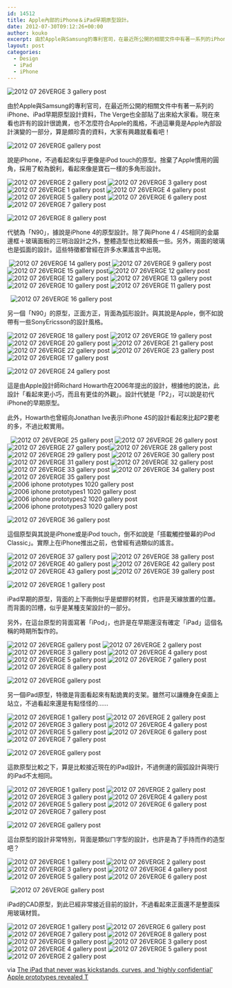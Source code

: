 ```yaml
---
id: 14512
title: Apple內部的iPhone＆iPad早期原型設計。
date: 2012-07-30T09:12:26+00:00
author: kouko
excerpt: 由於Apple與Samsung的專利官司，在最近所公開的相關文件中有著一系列的iPhone、iPad早期原型設計資料，The Verge也全部貼了出來給大家看。現在來看也許有的設計很詭異，也不怎麼符合Apple的風格，不過這畢竟是Apple內部設計演變的一部分，算是頗珍貴的資料，大家有興趣就看看吧！
layout: post
categories:
  - Design
  - iPad
  - iPhone
---
```

<img alt="2012 07 26VERGE 3 gallery post"  src="/img/2012-07-30-apple-internal-iphone-ipad-prototype/2012-07-26VERGE-3_gallery_post1.jpg"  title="2012-07-26VERGE-3_gallery_post.jpg"  />

由於Apple與Samsung的專利官司，在最近所公開的相關文件中有著一系列的iPhone、iPad早期原型設計資料，The Verge也全部貼了出來給大家看。現在來看也許有的設計很詭異，也不怎麼符合Apple的風格，不過這畢竟是Apple內部設計演變的一部分，算是頗珍貴的資料，大家有興趣就看看吧！

<img alt="2012 07 26VERGE gallery post"  src="/img/2012-07-30-apple-internal-iphone-ipad-prototype/2012-07-26VERGE_gallery_post.jpg" title="2012-07-26VERGE_gallery_post.jpg"  />

說是iPhone，不過看起來似乎更像是iPod touch的原型。捨棄了Apple慣用的圓角，採用了較為銳利，看起來像是寶石一樣的多角形設計。

<img alt="2012 07 26VERGE 2 gallery post"   src="/img/2012-07-30-apple-internal-iphone-ipad-prototype/2012-07-26VERGE-2_gallery_post.jpg"  title="2012-07-26VERGE-2_gallery_post.jpg"  />&nbsp;<img alt="2012 07 26VERGE 3 gallery post"   src="/img/2012-07-30-apple-internal-iphone-ipad-prototype/2012-07-26VERGE-3_gallery_post.jpg"  title="2012-07-26VERGE-3_gallery_post.jpg"  />&nbsp;<img alt="2012 07 26VERGE 1 gallery post"  src="/img/2012-07-30-apple-internal-iphone-ipad-prototype/2012-07-26VERGE-1_gallery_post.jpg" title="2012-07-26VERGE-1_gallery_post.jpg"  /> <img alt="2012 07 26VERGE 4 gallery post"  src="/img/2012-07-30-apple-internal-iphone-ipad-prototype/2012-07-26VERGE-4_gallery_post.jpg" title="2012-07-26VERGE-4_gallery_post.jpg"  /> <img alt="2012 07 26VERGE 5 gallery post"  src="/img/2012-07-30-apple-internal-iphone-ipad-prototype/2012-07-26VERGE-5_gallery_post.jpg" title="2012-07-26VERGE-5_gallery_post.jpg"  /> <img alt="2012 07 26VERGE 6 gallery post"  src="/img/2012-07-30-apple-internal-iphone-ipad-prototype/2012-07-26VERGE-6_gallery_post.jpg" title="2012-07-26VERGE-6_gallery_post.jpg"  /> <img alt="2012 07 26VERGE 7 gallery post"  src="/img/2012-07-30-apple-internal-iphone-ipad-prototype/2012-07-26VERGE-7_gallery_post.jpg" title="2012-07-26VERGE-7_gallery_post.jpg"  />

<img alt="2012 07 26VERGE 8 gallery post"  src="/img/2012-07-30-apple-internal-iphone-ipad-prototype/2012-07-26VERGE-8_gallery_post.jpg" title="2012-07-26VERGE-8_gallery_post.jpg"  />

代號為「N90」，據說是iPhone 4的原型設計。除了與iPhone 4 / 4S相同的金屬邊框＋玻璃面板的三明治設計之外，整體造型也比較細長一些。另外，兩面的玻璃也是弧面的設計。這些特徵都曾經在許多水果謠言中出現。

&nbsp;<img alt="2012 07 26VERGE 14 gallery post"  src="/img/2012-07-30-apple-internal-iphone-ipad-prototype/2012-07-26VERGE-14_gallery_post.jpg" title="2012-07-26VERGE-14_gallery_post.jpg"  />&nbsp;<img alt="2012 07 26VERGE 9 gallery post"  src="/img/2012-07-30-apple-internal-iphone-ipad-prototype/2012-07-26VERGE-9_gallery_post.jpg"  title="2012-07-26VERGE-9_gallery_post.jpg"  />&nbsp;<img alt="2012 07 26VERGE 15 gallery post"  src="/img/2012-07-30-apple-internal-iphone-ipad-prototype/2012-07-26VERGE-15_gallery_post.jpg"  title="2012-07-26VERGE-15_gallery_post.jpg"  /><img alt="2012 07 26VERGE 12 gallery post"  src="/img/2012-07-30-apple-internal-iphone-ipad-prototype/2012-07-26VERGE-12_gallery_post1.jpg"  title="2012-07-26VERGE-12_gallery_post.jpg"  />&nbsp;<img alt="2012 07 26VERGE 12 gallery post"  src="/img/2012-07-30-apple-internal-iphone-ipad-prototype/2012-07-26VERGE-12_gallery_post.jpg"  title="2012-07-26VERGE-12_gallery_post.jpg"  />&nbsp;<img alt="2012 07 26VERGE 13 gallery post"  src="/img/2012-07-30-apple-internal-iphone-ipad-prototype/2012-07-26VERGE-13_gallery_post.jpg"  title="2012-07-26VERGE-13_gallery_post.jpg"  />&nbsp;<img alt="2012 07 26VERGE 10 gallery post"  src="/img/2012-07-30-apple-internal-iphone-ipad-prototype/2012-07-26VERGE-10_gallery_post.jpg" title="2012-07-26VERGE-10_gallery_post.jpg"  /> <img alt="2012 07 26VERGE 11 gallery post"  src="/img/2012-07-30-apple-internal-iphone-ipad-prototype/2012-07-26VERGE-11_gallery_post1.jpg" title="2012-07-26VERGE-11_gallery_post.jpg"  />

&nbsp; <img alt="2012 07 26VERGE 16 gallery post"  src="/img/2012-07-30-apple-internal-iphone-ipad-prototype/2012-07-26VERGE-16_gallery_post.jpg" title="2012-07-26VERGE-16_gallery_post.jpg"  />

另一個「N90」的原型，正面方正，背面為弧形設計。與其說是Apple，倒不如說帶有一些SonyEricsson的設計風格。

<img alt="2012 07 26VERGE 18 gallery post"  src="/img/2012-07-30-apple-internal-iphone-ipad-prototype/2012-07-26VERGE-18_gallery_post.jpg" title="2012-07-26VERGE-18_gallery_post.jpg"  /> <img alt="2012 07 26VERGE 19 gallery post"  src="/img/2012-07-30-apple-internal-iphone-ipad-prototype/2012-07-26VERGE-19_gallery_post.jpg" title="2012-07-26VERGE-19_gallery_post.jpg"  /><img alt="2012 07 26VERGE 20 gallery post"  src="/img/2012-07-30-apple-internal-iphone-ipad-prototype/2012-07-26VERGE-20_gallery_post.jpg" title="2012-07-26VERGE-20_gallery_post.jpg"  /> <img alt="2012 07 26VERGE 21 gallery post"  src="/img/2012-07-30-apple-internal-iphone-ipad-prototype/2012-07-26VERGE-21_gallery_post.jpg" title="2012-07-26VERGE-21_gallery_post.jpg"  /> <img alt="2012 07 26VERGE 22 gallery post"  src="/img/2012-07-30-apple-internal-iphone-ipad-prototype/2012-07-26VERGE-22_gallery_post.jpg" title="2012-07-26VERGE-22_gallery_post.jpg"  /> <img alt="2012 07 26VERGE 23 gallery post"  src="/img/2012-07-30-apple-internal-iphone-ipad-prototype/2012-07-26VERGE-23_gallery_post.jpg" title="2012-07-26VERGE-23_gallery_post.jpg"  />&nbsp;<img alt="2012 07 26VERGE 17 gallery post"  src="/img/2012-07-30-apple-internal-iphone-ipad-prototype/2012-07-26VERGE-17_gallery_post.jpg"  title="2012-07-26VERGE-17_gallery_post.jpg"  />

<img alt="2012 07 26VERGE 24 gallery post"  src="/img/2012-07-30-apple-internal-iphone-ipad-prototype/2012-07-26VERGE-24_gallery_post.jpg" title="2012-07-26VERGE-24_gallery_post.jpg"  />

這是由Apple設計師Richard Howarth在2006年提出的設計，根據他的說法，此設計「看起來更小巧，而且有更佳的外觀」。設計代號是「P2」，可以說是初代iPhone的早期原型。

此外，Howarth也曾經向Jonathan Ive表示iPhone 4S的設計看起來比起P2要老的多，不過比較實用。

&nbsp; <img alt="2012 07 26VERGE 25 gallery post"  src="/img/2012-07-30-apple-internal-iphone-ipad-prototype/2012-07-26VERGE-25_gallery_post.jpg" title="2012-07-26VERGE-25_gallery_post.jpg"  /> <img alt="2012 07 26VERGE 26 gallery post"  src="/img/2012-07-30-apple-internal-iphone-ipad-prototype/2012-07-26VERGE-26_gallery_post.jpg" title="2012-07-26VERGE-26_gallery_post.jpg"  />&nbsp;<img alt="2012 07 26VERGE 27 gallery post"  src="/img/2012-07-30-apple-internal-iphone-ipad-prototype/2012-07-26VERGE-27_gallery_post.jpg" title="2012-07-26VERGE-27_gallery_post.jpg"  /><img alt="2012 07 26VERGE 28 gallery post"  src="/img/2012-07-30-apple-internal-iphone-ipad-prototype/2012-07-26VERGE-28_gallery_post.jpg" title="2012-07-26VERGE-28_gallery_post.jpg"  /> <img alt="2012 07 26VERGE 29 gallery post"  src="/img/2012-07-30-apple-internal-iphone-ipad-prototype/2012-07-26VERGE-29_gallery_post.jpg" title="2012-07-26VERGE-29_gallery_post.jpg"  /> <img alt="2012 07 26VERGE 30 gallery post"  src="/img/2012-07-30-apple-internal-iphone-ipad-prototype/2012-07-26VERGE-30_gallery_post.jpg" title="2012-07-26VERGE-30_gallery_post.jpg"  /> <img alt="2012 07 26VERGE 31 gallery post"  src="/img/2012-07-30-apple-internal-iphone-ipad-prototype/2012-07-26VERGE-31_gallery_post.jpg" title="2012-07-26VERGE-31_gallery_post.jpg"  /> <img alt="2012 07 26VERGE 32 gallery post"  src="/img/2012-07-30-apple-internal-iphone-ipad-prototype/2012-07-26VERGE-32_gallery_post.jpg" title="2012-07-26VERGE-32_gallery_post.jpg"  /> <img alt="2012 07 26VERGE 33 gallery post"  src="/img/2012-07-30-apple-internal-iphone-ipad-prototype/2012-07-26VERGE-33_gallery_post.jpg" title="2012-07-26VERGE-33_gallery_post.jpg"  /> <img alt="2012 07 26VERGE 34 gallery post"  src="/img/2012-07-30-apple-internal-iphone-ipad-prototype/2012-07-26VERGE-34_gallery_post.jpg" title="2012-07-26VERGE-34_gallery_post.jpg"  /> <img alt="2012 07 26VERGE 35 gallery post"  src="/img/2012-07-30-apple-internal-iphone-ipad-prototype/2012-07-26VERGE-35_gallery_post.jpg" title="2012-07-26VERGE-35_gallery_post.jpg"  /> <img alt="2006 iphone prototypes 1020 gallery post"  src="/img/2012-07-30-apple-internal-iphone-ipad-prototype/2006_iphone_prototypes_1020_gallery_post.jpg" title="2006_iphone_prototypes_1020_gallery_post.jpg"  /> <img alt="2006 iphone prototypes1 1020 gallery post"  src="/img/2012-07-30-apple-internal-iphone-ipad-prototype/2006_iphone_prototypes1_1020_gallery_post.jpg" title="2006_iphone_prototypes1_1020_gallery_post.jpg"  /> <img alt="2006 iphone prototypes2 1020 gallery post"  src="/img/2012-07-30-apple-internal-iphone-ipad-prototype/2006_iphone_prototypes2_1020_gallery_post.jpg" title="2006_iphone_prototypes2_1020_gallery_post.jpg"  /> <img alt="2006 iphone prototypes3 1020 gallery post"  src="/img/2012-07-30-apple-internal-iphone-ipad-prototype/2006_iphone_prototypes3_1020_gallery_post.jpg" title="2006_iphone_prototypes3_1020_gallery_post.jpg"  />

<img alt="2012 07 26VERGE 36 gallery post"  src="/img/2012-07-30-apple-internal-iphone-ipad-prototype/2012-07-26VERGE-36_gallery_post.jpg" title="2012-07-26VERGE-36_gallery_post.jpg"  />

這個原型與其說是iPhone或是iPod touch，倒不如說是「搭載觸控螢幕的iPod Classic」。實際上在iPhone推出之前，也曾經有過類似的謠言。

<img alt="2012 07 26VERGE 37 gallery post"  src="/img/2012-07-30-apple-internal-iphone-ipad-prototype/2012-07-26VERGE-37_gallery_post.jpg" title="2012-07-26VERGE-37_gallery_post.jpg"  /> <img alt="2012 07 26VERGE 38 gallery post"  src="/img/2012-07-30-apple-internal-iphone-ipad-prototype/2012-07-26VERGE-38_gallery_post.jpg" title="2012-07-26VERGE-38_gallery_post.jpg"  /> <img alt="2012 07 26VERGE 40 gallery post"  src="/img/2012-07-30-apple-internal-iphone-ipad-prototype/2012-07-26VERGE-40_gallery_post.jpg" title="2012-07-26VERGE-40_gallery_post.jpg"  /> <img alt="2012 07 26VERGE 42 gallery post"  src="/img/2012-07-30-apple-internal-iphone-ipad-prototype/2012-07-26VERGE-42_gallery_post.jpg" title="2012-07-26VERGE-42_gallery_post.jpg"  /> <img alt="2012 07 26VERGE 43 gallery post"  src="/img/2012-07-30-apple-internal-iphone-ipad-prototype/2012-07-26VERGE-43_gallery_post.jpg" title="2012-07-26VERGE-43_gallery_post.jpg"  /> <img alt="2012 07 26VERGE 39 gallery post"  src="/img/2012-07-30-apple-internal-iphone-ipad-prototype/2012-07-26VERGE-39_gallery_post.jpg" title="2012-07-26VERGE-39_gallery_post.jpg"  />

<img alt="2012 07 26VERGE 1 gallery post"  src="/img/2012-07-30-apple-internal-iphone-ipad-prototype/2012-07-26VERGE-1_gallery_post1.jpg" title="2012-07-26VERGE-1_gallery_post.jpg"  />

iPad早期的原型，背面的上下兩側似乎是塑膠的材質，也許是天線放置的位置。而背面的凹槽，似乎是某種支架設計的一部分。

另外，在這台原型的背面寫著「iPod」，也許是在早期還沒有確定「iPad」這個名稱的時期所製作的。

<img alt="2012 07 26VERGE gallery post"  src="/img/2012-07-30-apple-internal-iphone-ipad-prototype/2012-07-26VERGE_gallery_post1.jpg" title="2012-07-26VERGE_gallery_post.jpg"  /> <img alt="2012 07 26VERGE 2 gallery post"  src="/img/2012-07-30-apple-internal-iphone-ipad-prototype/2012-07-26VERGE-2_gallery_post1.jpg" title="2012-07-26VERGE-2_gallery_post.jpg"  /> <img alt="2012 07 26VERGE 3 gallery post"  src="/img/2012-07-30-apple-internal-iphone-ipad-prototype/2012-07-26VERGE-3_gallery_post1.jpg" title="2012-07-26VERGE-3_gallery_post.jpg"  /> <img alt="2012 07 26VERGE 4 gallery post"  src="/img/2012-07-30-apple-internal-iphone-ipad-prototype/2012-07-26VERGE-4_gallery_post1.jpg" title="2012-07-26VERGE-4_gallery_post.jpg"  /> <img alt="2012 07 26VERGE 5 gallery post"  src="/img/2012-07-30-apple-internal-iphone-ipad-prototype/2012-07-26VERGE-5_gallery_post1.jpg" title="2012-07-26VERGE-5_gallery_post.jpg"  />&nbsp;<img alt="2012 07 26VERGE 7 gallery post"  src="/img/2012-07-30-apple-internal-iphone-ipad-prototype/2012-07-26VERGE-7_gallery_post1.jpg" title="2012-07-26VERGE-7_gallery_post.jpg"  /><img alt="2012 07 26VERGE 8 gallery post"  src="/img/2012-07-30-apple-internal-iphone-ipad-prototype/2012-07-26VERGE-8_gallery_post1.jpg" title="2012-07-26VERGE-8_gallery_post.jpg"  />

<img alt="2012 07 26VERGE gallery post"  src="/img/2012-07-30-apple-internal-iphone-ipad-prototype/2012-07-26VERGE_gallery_post2.jpg" title="2012-07-26VERGE_gallery_post.jpg"  />

另一個iPad原型，特徵是背面看起來有點詭異的支架。雖然可以讓機身在桌面上站立，不過看起來還是有點怪怪的&hellip;&hellip;

<img alt="2012 07 26VERGE 1 gallery post"  src="/img/2012-07-30-apple-internal-iphone-ipad-prototype/2012-07-26VERGE-1_gallery_post2.jpg" title="2012-07-26VERGE-1_gallery_post.jpg"  /> <img alt="2012 07 26VERGE 2 gallery post"  src="/img/2012-07-30-apple-internal-iphone-ipad-prototype/2012-07-26VERGE-2_gallery_post2.jpg" title="2012-07-26VERGE-2_gallery_post.jpg"  /> <img alt="2012 07 26VERGE 3 gallery post"  src="/img/2012-07-30-apple-internal-iphone-ipad-prototype/2012-07-26VERGE-3_gallery_post2.jpg" title="2012-07-26VERGE-3_gallery_post.jpg"  /> <img alt="2012 07 26VERGE 4 gallery post"  src="/img/2012-07-30-apple-internal-iphone-ipad-prototype/2012-07-26VERGE-4_gallery_post2.jpg" title="2012-07-26VERGE-4_gallery_post.jpg"  /> <img alt="2012 07 26VERGE 5 gallery post"  src="/img/2012-07-30-apple-internal-iphone-ipad-prototype/2012-07-26VERGE-5_gallery_post2.jpg" title="2012-07-26VERGE-5_gallery_post.jpg"  /> <img alt="2012 07 26VERGE 6 gallery post"  src="/img/2012-07-30-apple-internal-iphone-ipad-prototype/2012-07-26VERGE-6_gallery_post1.jpg" title="2012-07-26VERGE-6_gallery_post.jpg"  /> <img alt="2012 07 26VERGE 7 gallery post"  src="/img/2012-07-30-apple-internal-iphone-ipad-prototype/2012-07-26VERGE-7_gallery_post2.jpg" title="2012-07-26VERGE-7_gallery_post.jpg"  />

<img alt="2012 07 26VERGE gallery post"  src="/img/2012-07-30-apple-internal-iphone-ipad-prototype/2012-07-26VERGE_gallery_post3.jpg" title="2012-07-26VERGE_gallery_post.jpg"  />

這款原型比較之下，算是比較接近現在的iPad設計，不過側邊的圓弧設計與現行的iPad不太相同。

<img alt="2012 07 26VERGE 1 gallery post"  src="/img/2012-07-30-apple-internal-iphone-ipad-prototype/2012-07-26VERGE-1_gallery_post3.jpg" title="2012-07-26VERGE-1_gallery_post.jpg"  /> <img alt="2012 07 26VERGE 2 gallery post"  src="/img/2012-07-30-apple-internal-iphone-ipad-prototype/2012-07-26VERGE-2_gallery_post3.jpg" title="2012-07-26VERGE-2_gallery_post.jpg"  /> <img alt="2012 07 26VERGE 3 gallery post"  src="/img/2012-07-30-apple-internal-iphone-ipad-prototype/2012-07-26VERGE-3_gallery_post3.jpg" title="2012-07-26VERGE-3_gallery_post.jpg"  /> <img alt="2012 07 26VERGE 4 gallery post"  src="/img/2012-07-30-apple-internal-iphone-ipad-prototype/2012-07-26VERGE-4_gallery_post3.jpg" title="2012-07-26VERGE-4_gallery_post.jpg"  /> <img alt="2012 07 26VERGE 5 gallery post"  src="/img/2012-07-30-apple-internal-iphone-ipad-prototype/2012-07-26VERGE-5_gallery_post3.jpg" title="2012-07-26VERGE-5_gallery_post.jpg"  /> <img alt="2012 07 26VERGE 6 gallery post"  src="/img/2012-07-30-apple-internal-iphone-ipad-prototype/2012-07-26VERGE-6_gallery_post2.jpg" title="2012-07-26VERGE-6_gallery_post.jpg"  /> <img alt="2012 07 26VERGE 7 gallery post"  src="/img/2012-07-30-apple-internal-iphone-ipad-prototype/2012-07-26VERGE-7_gallery_post3.jpg" title="2012-07-26VERGE-7_gallery_post.jpg"  />

<img alt="2012 07 26VERGE gallery post"  src="/img/2012-07-30-apple-internal-iphone-ipad-prototype/2012-07-26VERGE_gallery_post4.jpg" title="2012-07-26VERGE_gallery_post.jpg"  />

這台原型的設計非常特別，背面是類似ㄇ字型的設計，也許是為了手持而作的造型吧？

<img alt="2012 07 26VERGE 1 gallery post"  src="/img/2012-07-30-apple-internal-iphone-ipad-prototype/2012-07-26VERGE-1_gallery_post4.jpg" title="2012-07-26VERGE-1_gallery_post.jpg"  /> <img alt="2012 07 26VERGE 2 gallery post"  src="/img/2012-07-30-apple-internal-iphone-ipad-prototype/2012-07-26VERGE-2_gallery_post4.jpg" title="2012-07-26VERGE-2_gallery_post.jpg"  /> <img alt="2012 07 26VERGE 3 gallery post"  src="/img/2012-07-30-apple-internal-iphone-ipad-prototype/2012-07-26VERGE-3_gallery_post4.jpg" title="2012-07-26VERGE-3_gallery_post.jpg"  /> <img alt="2012 07 26VERGE 4 gallery post"  src="/img/2012-07-30-apple-internal-iphone-ipad-prototype/2012-07-26VERGE-4_gallery_post4.jpg" title="2012-07-26VERGE-4_gallery_post.jpg"  /> <img alt="2012 07 26VERGE 5 gallery post"  src="/img/2012-07-30-apple-internal-iphone-ipad-prototype/2012-07-26VERGE-5_gallery_post4.jpg" title="2012-07-26VERGE-5_gallery_post.jpg"  /> <img alt="2012 07 26VERGE 6 gallery post"  src="/img/2012-07-30-apple-internal-iphone-ipad-prototype/2012-07-26VERGE-6_gallery_post3.jpg" title="2012-07-26VERGE-6_gallery_post.jpg"  />

&nbsp; <img alt="2012 07 26VERGE gallery post"  src="/img/2012-07-30-apple-internal-iphone-ipad-prototype/2012-07-26VERGE_gallery_post5.jpg" title="2012-07-26VERGE_gallery_post.jpg"  />

iPad的CAD原型，到此已經非常接近目前的設計，不過看起來正面還不是整面採用玻璃材質。

<img alt="2012 07 26VERGE 1 gallery post"  src="/img/2012-07-30-apple-internal-iphone-ipad-prototype/2012-07-26VERGE-1_gallery_post5.jpg" title="2012-07-26VERGE-1_gallery_post.jpg"  /> <img alt="2012 07 26VERGE 6 gallery post"  src="/img/2012-07-30-apple-internal-iphone-ipad-prototype/2012-07-26VERGE-6_gallery_post4.jpg" title="2012-07-26VERGE-6_gallery_post.jpg"  /> <img alt="2012 07 26VERGE 7 gallery post"  src="/img/2012-07-30-apple-internal-iphone-ipad-prototype/2012-07-26VERGE-7_gallery_post4.jpg" title="2012-07-26VERGE-7_gallery_post.jpg"  /> <img alt="2012 07 26VERGE 8 gallery post"  src="/img/2012-07-30-apple-internal-iphone-ipad-prototype/2012-07-26VERGE-8_gallery_post2.jpg" title="2012-07-26VERGE-8_gallery_post.jpg"  /> <img alt="2012 07 26VERGE 9 gallery post"  src="/img/2012-07-30-apple-internal-iphone-ipad-prototype/2012-07-26VERGE-9_gallery_post1.jpg" title="2012-07-26VERGE-9_gallery_post.jpg"  /> <img alt="2012 07 26VERGE 3 gallery post"  src="/img/2012-07-30-apple-internal-iphone-ipad-prototype/2012-07-26VERGE-3_gallery_post5.jpg" title="2012-07-26VERGE-3_gallery_post.jpg"  /> <img alt="2012 07 26VERGE 4 gallery post"  src="/img/2012-07-30-apple-internal-iphone-ipad-prototype/2012-07-26VERGE-4_gallery_post5.jpg" title="2012-07-26VERGE-4_gallery_post.jpg"  /> <img alt="2012 07 26VERGE 5 gallery post"  src="/img/2012-07-30-apple-internal-iphone-ipad-prototype/2012-07-26VERGE-5_gallery_post5.jpg" title="2012-07-26VERGE-5_gallery_post.jpg"  /> <img alt="2012 07 26VERGE 2 gallery post"  src="/img/2012-07-30-apple-internal-iphone-ipad-prototype/2012-07-26VERGE-2_gallery_post5.jpg" title="2012-07-26VERGE-2_gallery_post.jpg"  />

via&nbsp;[The iPad that never was kickstands, curves, and 'highly confidential' Apple prototypes revealed T](http://www.theverge.com/2012/7/26/3190849/court-documents-reveal-multiple-ipad-iphone-prototypes-kickstand)

<div id="_clearly_component__next_pages_container">
  &nbsp;
</div>
